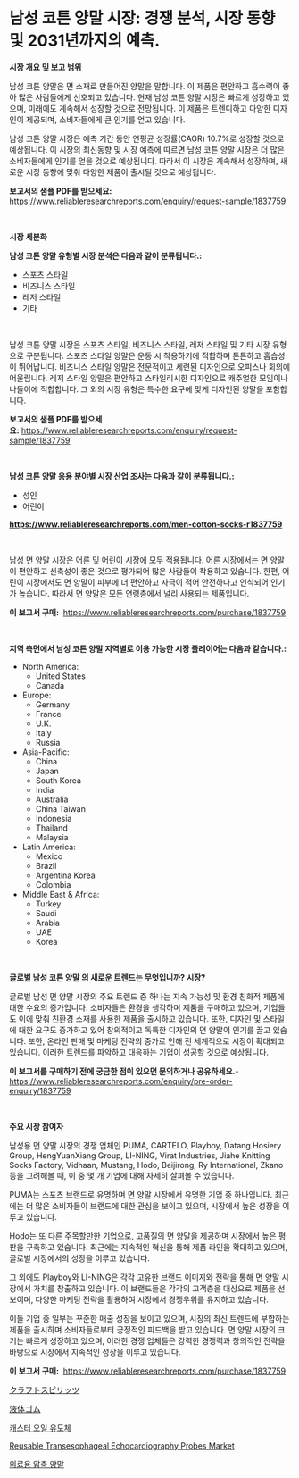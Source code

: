 <p><h1>남성 코튼 양말 시장: 경쟁 분석, 시장 동향 및 2031년까지의 예측.</h1></p><p><strong>시장 개요 및 보고 범위</strong></p>
<p><p>남성 코튼 양말은 면 소재로 만들어진 양말을 말합니다. 이 제품은 편안하고 흡수력이 좋아 많은 사람들에게 선호되고 있습니다. 현재 남성 코튼 양말 시장은 빠르게 성장하고 있으며, 미래에도 계속해서 성장할 것으로 전망됩니다. 이 제품은 트렌디하고 다양한 디자인이 제공되며, 소비자들에게 큰 인기를 얻고 있습니다.</p><p>남성 코튼 양말 시장은 예측 기간 동안 연평균 성장률(CAGR) 10.7%로 성장할 것으로 예상됩니다. 이 시장의 최신동향 및 시장 예측에 따르면 남성 코튼 양말 시장은 더 많은 소비자들에게 인기를 얻을 것으로 예상됩니다. 따라서 이 시장은 계속해서 성장하며, 새로운 시장 동향에 맞춰 다양한 제품이 출시될 것으로 예상됩니다.</p></p>
<p><strong>보고서의 샘플 PDF를 받으세요:</strong> <a href="https://www.reliableresearchreports.com/enquiry/request-sample/1837759">https://www.reliableresearchreports.com/enquiry/request-sample/1837759</a></p>
<p>&nbsp;</p>
<p><strong>시장 세분화</strong></p>
<p><strong>남성 코튼 양말 유형별 시장 분석은 다음과 같이 분류됩니다.:</strong></p>
<p><ul><li>스포츠 스타일</li><li>비즈니스 스타일</li><li>레저 스타일</li><li>기타</li></ul></p>
<p>&nbsp;</p>
<p><p>남성 코튼 양말 시장은 스포츠 스타일, 비즈니스 스타일, 레저 스타일 및 기타 시장 유형으로 구분됩니다. 스포츠 스타일 양말은 운동 시 착용하기에 적합하며 튼튼하고 흡습성이 뛰어납니다. 비즈니스 스타일 양말은 전문적이고 세련된 디자인으로 오피스나 회의에 어울립니다. 레저 스타일 양말은 편안하고 스타일리시한 디자인으로 캐주얼한 모임이나 나들이에 적합합니다. 그 외의 시장 유형은 특수한 요구에 맞게 디자인된 양말을 포함합니다.</p></p>
<p><strong>보고서의 샘플 PDF를 받으세요:</strong>&nbsp;<a href="https://www.reliableresearchreports.com/enquiry/request-sample/1837759">https://www.reliableresearchreports.com/enquiry/request-sample/1837759</a></p>
<p>&nbsp;</p>
<p><strong> 남성 코튼 양말 응용 분야별 시장 산업 조사는 다음과 같이 분류됩니다.:</strong></p>
<p><ul><li>성인</li><li>어린이</li></ul></p>
<p><strong><a href="https://www.reliableresearchreports.com/men-cotton-socks-r1837759">https://www.reliableresearchreports.com/men-cotton-socks-r1837759</a></strong></p>
<p>&nbsp;</p>
<p><p>남성 면 양말 시장은 어른 및 어린이 시장에 모두 적용됩니다. 어른 시장에서는 면 양말이 편안하고 신축성이 좋은 것으로 평가되어 많은 사람들이 착용하고 있습니다. 한편, 어린이 시장에서도 면 양말이 피부에 더 편안하고 자극이 적어 안전하다고 인식되어 인기가 높습니다. 따라서 면 양말은 모든 연령층에서 널리 사용되는 제품입니다.</p></p>
<p><strong>이 보고서 구매:</strong>&nbsp; <a href="https://www.reliableresearchreports.com/purchase/1837759">https://www.reliableresearchreports.com/purchase/1837759</a></p>
<p>&nbsp;</p>
<p><strong>지역 측면에서 남성 코튼 양말 지역별로 이용 가능한 시장 플레이어는 다음과 같습니다.:</strong></p>
<p><ul>
    <li>
        North America:
        <ul>
            <li>United States</li>
            <li>Canada</li>
        </ul>
    </li>
    <li>
        Europe:
        <ul>
            <li>Germany</li>
            <li>France</li>
            <li>U.K.</li>
            <li>Italy</li>
            <li>Russia</li>
        </ul>
    </li>
    <li>
        Asia-Pacific:
        <ul>
            <li>China</li>
            <li>Japan</li>
            <li>South Korea</li>
            <li>India</li>
            <li>Australia</li>
            <li>China Taiwan</li>
            <li>Indonesia</li>
            <li>Thailand</li>
            <li>Malaysia</li>
        </ul>
    </li>
    <li>
        Latin America:
        <ul>
            <li>Mexico</li>
            <li>Brazil</li>
            <li>Argentina Korea</li>
            <li>Colombia</li>
        </ul>
    </li>
    <li>
        Middle East & Africa:
        <ul>
            <li>Turkey</li>
            <li>Saudi</li>
            <li>Arabia</li>
            <li>UAE</li>
            <li>Korea</li>
        </ul>
    </li>
    </ul></p>
<p>&nbsp;</p>
<p><strong>글로벌 남성 코튼 양말 의 새로운 트렌드는 무엇입니까? 시장?</strong></p>
<p><p>글로벌 남성 면 양말 시장의 주요 트렌드 중 하나는 지속 가능성 및 환경 친화적 제품에 대한 수요의 증가입니다. 소비자들은 환경을 생각하며 제품을 구매하고 있으며, 기업들도 이에 맞춰 친환경 소재를 사용한 제품을 출시하고 있습니다. 또한, 디자인 및 스타일에 대한 요구도 증가하고 있어 창의적이고 독특한 디자인의 면 양말이 인기를 끌고 있습니다. 또한, 온라인 판매 및 마케팅 전략의 증가로 인해 전 세계적으로 시장이 확대되고 있습니다. 이러한 트렌드를 파악하고 대응하는 기업이 성공할 것으로 예상됩니다.</p></p>
<p><strong>이 보고서를 구매하기 전에 궁금한 점이 있으면 문의하거나 공유하세요.</strong>- <a href="https://www.reliableresearchreports.com/enquiry/pre-order-enquiry/1837759">https://www.reliableresearchreports.com/enquiry/pre-order-enquiry/1837759</a></p>
<p>&nbsp;</p>
<p><strong>주요 시장 참여자</strong></p>
<p><p>남성용 면 양말 시장의 경쟁 업체인 PUMA, CARTELO, Playboy, Datang Hosiery Group, HengYuanXiang Group, LI-NING, Virat Industries, Jiahe Knitting Socks Factory, Vidhaan, Mustang, Hodo, Beijirong, Ry International, Zkano 등을 고려해볼 때, 이 중 몇 개 기업에 대해 자세히 살펴볼 수 있습니다. </p><p>PUMA는 스포츠 브랜드로 유명하며 면 양말 시장에서 유명한 기업 중 하나입니다. 최근에는 더 많은 소비자들이 브랜드에 대한 관심을 보이고 있으며, 시장에서 높은 성장을 이루고 있습니다. </p><p>Hodo는 또 다른 주목할만한 기업으로, 고품질의 면 양말을 제공하며 시장에서 높은 평판을 구축하고 있습니다. 최근에는 지속적인 혁신을 통해 제품 라인을 확대하고 있으며, 글로벌 시장에서의 성장을 이루고 있습니다. </p><p>그 외에도 Playboy와 LI-NING은 각각 고유한 브랜드 이미지와 전략을 통해 면 양말 시장에서 가치를 창출하고 있습니다. 이 브랜드들은 각각의 고객층을 대상으로 제품을 선보이며, 다양한 마케팅 전략을 활용하여 시장에서 경쟁우위를 유지하고 있습니다. </p><p>이들 기업 중 일부는 꾸준한 매출 성장을 보이고 있으며, 시장의 최신 트렌드에 부합하는 제품을 출시하며 소비자들로부터 긍정적인 피드백을 받고 있습니다. 면 양말 시장의 크기는 빠르게 성장하고 있으며, 이러한 경쟁 업체들은 강력한 경쟁력과 창의적인 전략을 바탕으로 시장에서 지속적인 성장을 이루고 있습니다.</p></p>
<p><strong>이 보고서 구매:</strong>&nbsp;&nbsp;<a href="https://www.reliableresearchreports.com/purchase/1837759">https://www.reliableresearchreports.com/purchase/1837759</a></p>
<p><p><a href="https://github.com/ycmtqqhvk3273/Market-Research-Report-List-1/blob/main/203485635224.md">クラフトスピリッツ</a></p><p><a href="https://medium.com/@anabelavenport7854/%E3%83%AA%E3%82%AD%E3%83%83%E3%83%89%E3%83%A9%E3%83%90%E3%83%BC%E5%B8%82%E5%A0%B4%E3%81%AE%E5%88%86%E6%9E%90%E3%81%A82024%E5%B9%B4%E3%81%8B%E3%82%892031%E5%B9%B4%E3%81%BE%E3%81%A7%E3%81%AE%E6%99%82%E9%96%93%E6%9E%A0%E3%81%A7%E4%BA%88%E6%B8%AC%E3%81%95%E3%82%8C%E3%82%8B%E3%82%B5%E3%82%A4%E3%82%BA-59a53e7ededc">液体ゴム</a></p><p><a href="https://medium.com/@juliastanley2022/%EC%BA%90%EC%8A%A4%ED%84%B0-%EC%98%A4%EC%9D%BC-%ED%8C%8C%EC%83%9D%EB%AC%BC-%EC%8B%9C%EC%9E%A5-%EC%84%B1%EA%B3%B5%EC%A0%81%EC%9D%B8-%EB%B9%84%EC%A6%88%EB%8B%88%EC%8A%A4-%EC%A0%84%EB%9E%B5%EC%9D%98-%EC%97%B4%EC%87%A0-2031%EB%85%84%EA%B9%8C%EC%A7%80%EC%9D%98-%EC%98%88%EC%B8%A1-5b9582c36057">캐스터 오일 유도체</a></p><p><a href="https://github.com/myacatherineblakecaczo9vcsw/Market-Research-Report-List-2/blob/main/reusable-transesophageal-echocardiography-probes-market.md">Reusable Transesophageal Echocardiography Probes Market</a></p><p><a href="https://medium.com/@johnjames655/%EC%9D%98%EB%A3%8C%EC%9A%A9-%EC%95%95%EB%B0%95-%EC%96%91%EB%A7%90-%EC%8B%9C%EC%9E%A5-%EC%A0%90%EC%9C%A0%EC%9C%A8-%EB%B3%80%ED%99%94-%EB%B0%8F-%EC%8B%9C%EC%9E%A5-%EC%84%B1%EC%9E%A5-%ED%8A%B8%EB%A0%8C%EB%93%9C-2024%EB%85%84-2031%EB%85%84-04ae6a8cbf6c">의료용 압축 양말</a></p></p>